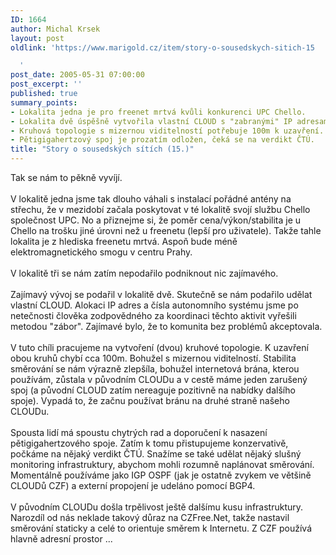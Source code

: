 ```yaml
---
ID: 1664
author: Michal Krsek
layout: post
oldlink: 'https://www.marigold.cz/item/story-o-sousedskych-sitich-15

  '
post_date: 2005-05-31 07:00:00
post_excerpt: ''
published: true
summary_points:
- Lokalita jedna je pro freenet mrtvá kvůli konkurenci UPC Chello.
- Lokalita dvě úspěšně vytvořila vlastní CLOUD s "zabranými" IP adresami.
- Kruhová topologie s mizernou viditelností potřebuje 100m k uzavření.
- Pětigigahertzový spoj je prozatím odložen, čeká se na verdikt ČTÚ.
title: "Story o sousedských sítích (15.)"
---
```


<p>Tak se nám to pěkně vyvíjí. <br />
<br />
V lokalitě jedna jsme tak dlouho váhali s instalací pořádné antény na
střechu, že v mezidobí začala poskytovat v té lokalitě svojí službu
Chello společnost UPC. No a přiznejme si, že poměr cena/výkon/stabilita
je u Chello na trošku jiné úrovni než u freenetu (lepší pro uživatele).
Takže tahle lokalita je z hlediska freenetu mrtvá. Aspoň bude méně
elektromagnetického smogu v centru Prahy.<br />
<br />
V lokalitě tři se nám zatím nepodařilo podniknout nic zajímavého. <br />
<br />
Zajímavý vývoj se podařil v lokalitě dvě. Skutečně se nám podařilo
udělat vlastní CLOUD. Alokaci IP adres a čísla autonomního systému jsme
po netečnosti člověka zodpovědného za koordinaci těchto aktivit
vyřešili metodou "zábor". Zajímavé bylo, že to komunita bez problémů
akceptovala. <br />
<br />
V tuto chíli pracujeme na vytvoření (dvou) kruhové topologie. K
uzavření obou kruhů chybí cca 100m. Bohužel s mizernou viditelností.
Stabilita směrování se nám výrazně zlepšíla, bohužel internetová brána,
kterou používám, zůstala v původním CLOUDu a v cestě máme jeden
zarušený spoj (a původní CLOUD zatím nereaguje pozitivně na nabídky
dalšího spoje). Vypadá to, že začnu používat bránu na druhé straně
našeho CLOUDu.<br />
<br />
Spousta lidí má spoustu chytrých rad a doporučení k nasazení
pětigigahertzového spoje. Zatím k tomu přistupujeme konzervativě,
počkáme na nějaký verdikt ČTÚ. Snažíme se také udělat nějaký slušný
monitoring infrastruktury, abychom mohli rozumně naplánovat směrování.
Momentálně používáme jako IGP OSPF (jak je ostatně zvykem ve většině
CLOUDů CZF) a externí propojení je udeláno pomocí BGP4. <br />
<br />
V původním CLOUDu došla trpělivost ještě dalšímu kusu infrastruktury.
Narozdíl od nás neklade takový důraz na CZFree.Net, takže nastavil
směrování staticky a celé to orientuje směrem k Internetu. Z CZF
používá hlavně adresní prostor ... </p>